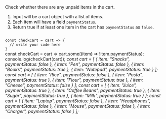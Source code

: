 Check whether there are any unpaid items in the cart.

1. Input will be a cart object with a list of items.
2. Each item will have a field `paymentStatus`.
3. Return true if at least one item in the cart has `paymentStatus` as `false`.

<codeblock language="javascript" type="exercise" testMode="multipleInput">
<code>
const checkCart = cart => {
  // write your code here
}
</code>

<solution>
const checkCart = cart =>
  cart.some((item) => !item.paymentStatus);
</solution>

<testcases>
<caller>
console.log(checkCart(cart));
</caller>
<testcase>
<i>
const cart = [
  {
    item: "Snacks",
    paymentStatus: false
  },
  {
    item: "Pen",
    paymentStatus: false
  },
  {
    item: "Books",
    paymentStatus: true
  },
  {
    item: "Notepad",
    paymentStatus: true
  }
];
</i>
</testcase>
<testcase>
<i>
const cart = [
  {
    item: "Rice",
    paymentStatus: false
  },
  {
    item: "Pasta",
    paymentStatus: true
  },
  {
    item: "Flour",
    paymentStatus: true
  },
  {
    item: "Cheese",
    paymentStatus: false
  }
];
</i>
</testcase>
<testcase>
<i>
const cart = [
  {
    item: "Juice",
    paymentStatus: true
  },
  {
    item: "Coffee Beans",
    paymentStatus: true
  },
  {
    item: "Sugar",
    paymentStatus: true
  },
  {
    item: "Milk",
    paymentStatus: true
  }
];
</i>
</testcase>
<testcase>
<i>
const cart = [
  {
    item: "Laptop",
    paymentStatus: false
  },
  {
    item: "Headphones",
    paymentStatus: false
  },
  {
    item: "Mouse",
    paymentStatus: false
  },
  {
    item: "Charger",
    paymentStatus: false
  }
];
</i>
</testcase>
</testcases>
</codeblock>